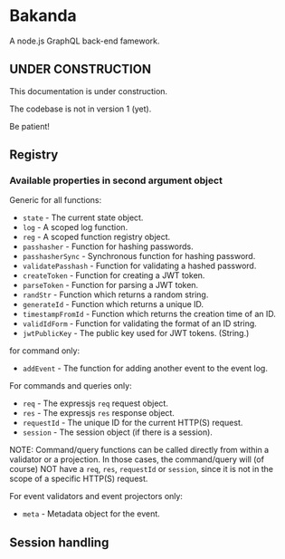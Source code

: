 # Bakanda

A node.js GraphQL back-end famework.

## UNDER CONSTRUCTION

This documentation is under construction.

The codebase is not in version 1 (yet).

Be patient!

## Registry

### Available properties in second argument object

Generic for all functions:
* `state` - The current state object.
* `log` - A scoped log function.
* `reg` - A scoped function registry object.
* `passhasher` - Function for hashing passwords.
* `passhasherSync` - Synchronous function for hashing password.
* `validatePasshash` - Function for validating a hashed password.
* `createToken` - Function for creating a JWT token.
* `parseToken` - Function for parsing a JWT token.
* `randStr` - Function which returns a random string.
* `generateId` - Function which returns a unique ID.
* `timestampFromId` - Function which returns the creation time of an ID.
* `validIdForm` - Function for validating the format of an ID string.
* `jwtPublicKey` - The public key used for JWT tokens. (String.)

for command only:

* `addEvent` - The function for adding another event to the event log.

For commands and queries only:

* `req` - The expressjs `req` request object.
* `res` - The expressjs `res` response object.
* `requestId` - The unique ID for the current HTTP(S) request.
* `session` - The session object (if there is a session).

NOTE: Command/query functions can be called directly from within a validator
or a projection. In those cases, the command/query will (of course) NOT have
a `req`, `res`, `requestId` or `session`, since it is not in the scope of a
specific HTTP(S) request.

For event validators and event projectors only:

* `meta` - Metadata object for the event.


## Session handling

###

